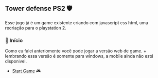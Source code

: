 ## Tower defense PS2 🛡️
Esse jogo já é um game existente criando com javascript css html, uma recriação para o playstation 2.

<h3 id="inicio">🚀 Início</h3>
Como eu falei anteriomente você pode jogar a versão web de game.
+ lembrando essa versão é somente para windows, a mobile ainda não está disponivel.

+ [Start Game](https://brseghese.github.io/pp-tower-defense-game) 🎮
